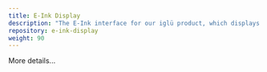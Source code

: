 ```yaml
---
title: E-Ink Display
description: "The E-Ink interface for our iglü product, which displays home statistics."
repository: e-ink-display
weight: 90
---
```


More details...
